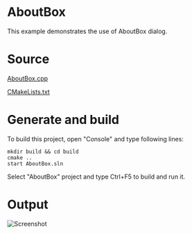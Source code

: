 # AboutBox

This example demonstrates the use of AboutBox dialog.

# Source

[AboutBox.cpp](AboutBox.cpp)

[CMakeLists.txt](CMakeLists.txt)

# Generate and build

To build this project, open "Console" and type following lines:

``` shell
mkdir build && cd build
cmake .. 
start AboutBox.sln
```

Select "AboutBox" project and type Ctrl+F5 to build and run it.

# Output

![Screenshot](../../../../docs/Pictures/AboutBox.png)
